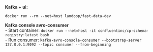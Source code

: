 **Kafka + ui:**
````
docker run --rm --net=host landoop/fast-data-dev
````

**Kafka console avro-consumer**
<br/>- Start container: ````docker run --net=host -it confluentinc/cp-schema-registry:latest bash````
<br/>- Run consumer: ````kafka-avro-console-consumer --bootstrap-server 127.0.0.1:9092 --topic consumer --from-beginning````